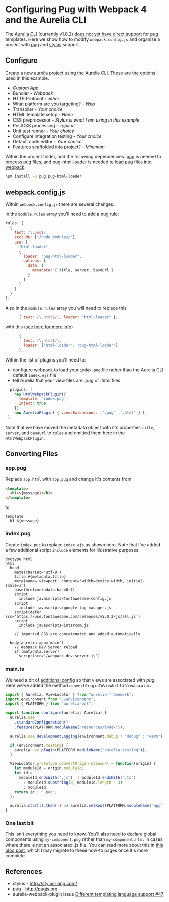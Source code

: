 # Configuring Pug with Webpack 4 and the Aurelia CLI

The [Aurelia CLI](https://aurelia.io/docs/cli) (currently v1.0.2) [does not yet
have direct support](https://github.com/aurelia/skeleton-navigation/pull/769)
for [pug](http://pugjs.org) templates. Here we show how to modify
`webpack.config.js` and organize a project with [pug](http://pugjs.org) and
[stylus](http://stylus-lang.com/) support.

## Configure

Create a new aurelia project using the Aurelia CLI. These are the options I used in this example.

- _Custom App_
- Bundler - _Webpack_
- HTTP Protocol - _either_
- What platform are you targeting? - _Web_
- Transpiler - _Your choice_
- HTML template setup - _None_
- CSS preprocessor - _Stylus is what I am using in this example_
- PostCSS processing - _Typical_
- Unit test runner - _Your choice_
- Configure integration testing - _Your choice_
- Default code editor - _Your choice_
- Features scaffolded into project? - _Minimum_

Within the project folder, add the following dependencies.
[pug](http://pugjs.org) is needed to process pug files, and
[pug-html-loader](https://www.npmjs.com/package/pug-html-loader) is needed to load pug files into [webpack](https://webpack.js.org/).

```bash
npm install -D pug pug-html-loader
```

## webpack.config.js

Within `webpack.config.js` there are several changes.

In the `module.rules` array you'll need to add a pug rule:

```javascript
rules: [
  {
    test: /\.pug$/,
    exclude: ["/node_modules/"],
    use: [
      "html-loader",
      {
        loader: "pug-html-loader",
        options: {
          data: {
            metadata: { title, server, baseUrl }
          }
        }
      }
    ]
  }
];
```

Also in the `module.rules` array you will need to replace this

```js
      { test: /\.html$/i, loader: "html-loader" },
```

with this ([see here for more info](https://github.com/aurelia/webpack-plugin/issues/47))

```js
      {
        test: /\.html$/i,
        loader: ["html-loader", "pug-html-loader"]
      },
```

Within the list of plugins you'll need to:

- configure webpack to load your `index.pug` file rather than the Aurelia CLI default `index.ejs` file
- tell Aurelia that your view files are _.pug_ or _.html_ files

```javascript
  plugins: [
    new HtmlWebpackPlugin({
      template: 'index.pug',
      inject: true
    })
    new AureliaPlugin( { viewsExtensions: ['.pug' ,'.html']} ),
 ]
```

Note that we have moved the metadata object with it's properties `title`,
`server`, and `baseUrl` to `rules` and omitted them here in the
`HtmlWebpackPlugin`.

## Converting Files

### app.pug

Replace `app.html` with `app.pug` and change it's contents from

```html
<template>
  <h1>${message}</h1>
</template>
```

to

```pug
template
  h1 ${message}
```

### index.pug

Create `index.pug` to replace `index.ejs` as shown here.
Note that I've added a few additional script `include` elements for illustrative purposes.

```pug
doctype html
html
  head
    meta(charset='utf-8')
    title #{metadata.title}
    meta(name='viewport' content='width=device-width, initial-scale=1')
    base(href=metadata.baseUrl)
    script
      include javascripts/fontawesome-config.js
    script
      include javascripts/google-tag-manager.js
    script(defer src='https://use.fontawesome.com/releases/v5.0.2/js/all.js')
    script
      include javascripts/intercom.js

    // imported CSS are concatenated and added automatically

  body(aurelia-app='main')
    // Webpack Dev Server reload
    if (metadata.server)
      script(src='/webpack-dev-server.js')
```

### main.ts

We need a bit of [additional
config](https://github.com/aurelia/skeleton-navigation/issues/396#issuecomment-207823852)
so that views are associated with _pug_. Here we've added the method
`convertOriginToViewUrl` to `ViewLocator`.

```ts
import { Aurelia, ViewLocator } from "aurelia-framework";
import environment from "./environment";
import { PLATFORM } from "aurelia-pal";

export function configure(aurelia: Aurelia) {
  aurelia.use
    .standardConfiguration()
    .feature(PLATFORM.moduleName("resources/index"));

  aurelia.use.developmentLogging(environment.debug ? "debug" : "warn");

  if (environment.testing) {
    aurelia.use.plugin(PLATFORM.moduleName("aurelia-testing"));
  }

  ViewLocator.prototype.convertOriginToViewUrl = function(origin) {
    let moduleId = origin.moduleId;
    let id =
      moduleId.endsWith(".js") || moduleId.endsWith(".ts")
        ? moduleId.substring(0, moduleId.length - 3)
        : moduleId;
    return id + ".pug";
  };

  aurelia.start().then(() => aurelia.setRoot(PLATFORM.moduleName("app")));
}
```

### One last bit

This isn't everything you need to know. You'll also need to declare
global components using `my-component.pug` rather than
`my-component.html` in cases where there is not an associated .js
file. You can read more about this in
[this blog post](http://jimpravetz.com/blog/2018/05/webpack-aurelia/), which I
may migrate to these how-to pages once it's more complete.

## References

- stylus - http://stylus-lang.com/
- pug - http://pugjs.org
- aurelia-webpack-plugin issue [Different templating language support #47](https://github.com/aurelia/webpack-plugin/issues/47)
